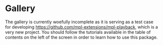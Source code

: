 # Gallery

The gallery is currently woefully incomplete as it is serving as a test case for developing <https://github.com/mpl-extensions/mpl-playback>, which is a very new project. You should follow the tutorials available in the table of contents on the left of the screen in order to learn how to use this package.
